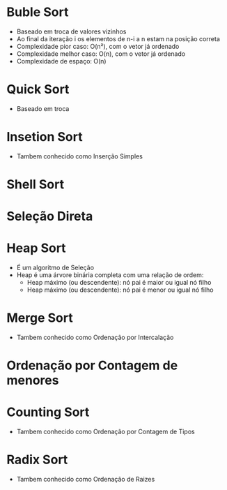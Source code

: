 # Buble Sort
- Baseado em troca de valores vizinhos
- Ao final da iteração i os elementos de n-i a n estam na posição correta
- Complexidade pior caso: O(n²), com o vetor já ordenado
- Complexidade melhor caso: O(n), com o vetor já ordenado
- Complexidade de espaço: O(n)
# Quick Sort
- Baseado em troca
# Insetion Sort
- Tambem conhecido como Inserção Simples
# Shell Sort
# Seleção Direta
# Heap Sort
- É um algoritmo de Seleção
- Heap é uma árvore binária completa com uma relação de ordem:
  - Heap máximo (ou descendente): nó pai é maior ou igual
nó filho
  - Heap máximo (ou descendente): nó pai é menor ou igual
nó filho

# Merge Sort
- Tambem conhecido como Ordenação por Intercalação
# Ordenação por Contagem de menores
# Counting Sort
- Tambem conhecido como Ordenação por Contagem de Tipos
# Radix Sort
- Tambem conhecido como Ordenação de Raizes
